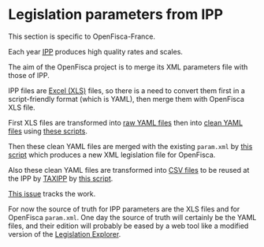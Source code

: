 # Legislation parameters from IPP

This section is specific to OpenFisca-France.

Each year [<abbr title="Institut des politiques publiques">IPP</abbr>](http://www.ipp.eu/) produces high quality rates and scales.

The aim of the OpenFisca project is to merge its XML parameters file with those of IPP.

IPP files are [Excel (XLS)](https://git.framasoft.org/french-tax-and-benefit-tables/ipp-tax-and-benefit-tables-xlsx) files, so there is a need to convert them first in a script-friendly format (which is YAML), then merge them with OpenFisca XLS file.

First XLS files are transformed into [raw YAML files](https://git.framasoft.org/french-tax-and-benefit-tables/ipp-tax-and-benefit-tables-yaml-raw) then into [clean YAML files](https://git.framasoft.org/french-tax-and-benefit-tables/ipp-tax-and-benefit-tables-yaml-clean) using [these scripts](https://git.framasoft.org/french-tax-and-benefit-tables/ipp-tax-and-benefit-tables-converters).

Then these clean YAML files are merged with the existing `param.xml` by [this script](https://github.com/openfisca/openfisca-france/blob/baremes-ipp/openfisca_france/scripts/merge_ipp_tax_and_benefit_tables_with_parameters.py) which produces a new XML legislation file for OpenFisca.

Also these clean YAML files are transformed into [CSV files](https://git.framasoft.org/french-tax-and-benefit-tables/taxipp-parameters) to be reused at the IPP by [TAXIPP](http://www.ipp.eu/outils/taxipp-outils/) by [this script](https://git.framasoft.org/french-tax-and-benefit-tables/ipp-tax-and-benefit-tables-converters/blob/master/ipp_tax_and_benefit_tables_yaml_to_taxipp_csv.py).

[This issue](https://github.com/openfisca/openfisca-france/issues/410) tracks the work.

For now the source of truth for IPP parameters are the XLS files and for OpenFisca `param.xml`.
One day the source of truth will certainly be the YAML files, and their edition will probably be eased by a web tool like a modified version of the [Legislation Explorer](http://legislation.openfisca.fr/).
